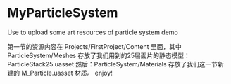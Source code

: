 # MyParticleSystem
Use to upload some art resources of particle system demo

第一节的资源内容在 Projects/FirstProject/Content 里面，其中 ParticleSystem/Meshes 存放了我们用到的25层面片的静态模型：ParticleStack25.uasset
然后：ParticleSystem/Materials 存放了我们这一节新建的 M_Particle.uasset 材质。 enjoy!

